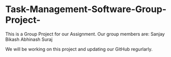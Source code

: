 # Task-Management-Software-Group-Project-


This is a Group Project for our Assignment. Our group members are:
Sanjay
Bikash
Abhinash
Suraj

We will be working on this project and updating our GitHub regurlarly. 
